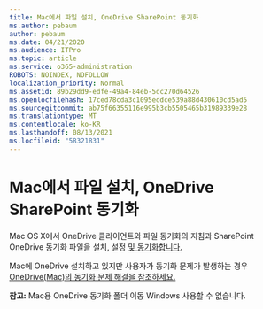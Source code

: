 ```yaml
---
title: Mac에서 파일 설치, OneDrive SharePoint 동기화
ms.author: pebaum
author: pebaum
ms.date: 04/21/2020
ms.audience: ITPro
ms.topic: article
ms.service: o365-administration
ROBOTS: NOINDEX, NOFOLLOW
localization_priority: Normal
ms.assetid: 89b29dd9-edfe-49a4-84eb-5dc270d64526
ms.openlocfilehash: 17ced78cda3c1095eddce539a88d430610cd5ad5
ms.sourcegitcommit: ab75f66355116e995b3cb5505465b31989339e28
ms.translationtype: MT
ms.contentlocale: ko-KR
ms.lasthandoff: 08/13/2021
ms.locfileid: "58321831"
---
```

# <a name="install-setup-and-sync-onedrive-or-sharepoint-files-on-mac"></a>Mac에서 파일 설치, OneDrive SharePoint 동기화 

Mac OS X에서 OneDrive 클라이언트와 파일 동기화의 지침과 SharePoint OneDrive 동기화 파일을 설치, 설정 [및 동기화합니다.](https://support.office.com/article/sync-files-with-the-onedrive-sync-client-on-mac-os-x-d11b9f29-00bb-4172-be39-997da46f913f)

Mac에 OneDrive 설치하고 있지만 사용자가 동기화 문제가 발생하는 경우 [OneDrive(Mac)의 동기화 문제 해결을 참조하세요.](https://support.office.com/article/fix-onedrive-sync-problems-on-a-mac-af3012d7-13ec-4ac9-bbb1-ebcd2a0cd756)

**참고:** Mac용 OneDrive 동기화 폴더 이동 Windows 사용할 수 없습니다.




